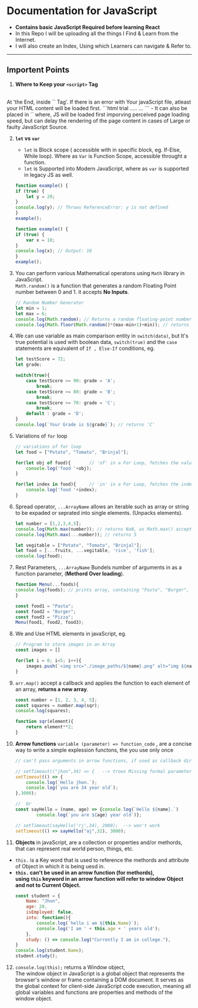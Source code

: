 # Documentation for JavaScript
- **Contains basic JavaScript Required before learning React**
- In this Repo I will be uploading all the things I Find & Learn from the Internet.
- I will also create an Index, Using which Learners can navigate & Refer to.

<hr>

## Importent Points

1. **Where to Keep your `<script>` Tag**
<br>
At 'the End, inside `<Body>` Tag'. If there is an error with Your javaScript file, atleast your HTML content will be loaded first.
```html
<body>
<hl> trial </h1>
.....
...

<script src='./Path/index.js'></script>
</body>
```
- It can also be placed in `<head>` where, JS will be loaded first imporving perceived page loading speed, but can delay the rendering of the page content in cases of Large or faulty JavaScript Source.

2. **`let` vs `var`**
    - `let` is Block scope ( accessible with in specific block, eg. If-Else, While loop). Where as `Var` is Function Scope, accessible throught a function.
    - `let` is Supported into Modern JavaScript, where as `var` is supported in legacy JS as well.
    ```js
    function example() {
    if (true) {
        let y = 20;
    }
    console.log(y); // Throws ReferenceError: y is not defined
    }
    example();
    ```
    ```js
    function example() {
    if (true) {
        var x = 10;
    }
    console.log(x); // Output: 10
    }
    example();
    ```

 3. You can perform various Mathematical operatons using `Math` library in JavaScript.<br> `Math.random()` is a function that generates a random Floating Point number between 0 and 1. it accepts **No Inputs**.
    ```js
    // Random Number Generator
    let min = 1;
    let max = 6;
    console.log(Math.random); // Returns a random floating-point number between 0 (inclusive) and 1 (exclusive).
    console.log(Math.floor(Math.random()*(max-min+1)+min)); // returns a random number between min and max
    ```

4. We can use variable as main comparison entity in `switch(data)`, but It's true potential is used with boolean data, `switch(true)` and the `case` statements are equivalent of `If , Else-If` conditions, eg.
    ```js
    let testScore = 72;
    let grade;

    switch(true){
        case testScore >= 90: grade = 'A';
            break;
        case testScore >= 80: grade = 'B';
            break;
        case testScore >= 70: grade = 'C';
            break;
        default : grade = 'D';
    }
    console.log(`Your Grade is ${grade}`); // returns 'C'
    ```

5. Variations of `for` loop
    ```js
    // variations of for loop
    let food = ["Potato", "Tomato", "Brinjal"];

    for(let obj of food){       // 'of' in a For Loop, fetches the value
        console.log('food '+obj);
    }

    for(let index in food){     // 'in' in a For Loop, fetches the index
        console.log('food '+index);
    }
    ```

6. Spread operator, `...ArrayName` allows an iterable such as array or string to be expaded or seprated into single elements. (Unpacks elements).
    ```js
    let number = [1,2,3,4,5];
    console.log(Math.max(number)); // returns NaN, as Math.max() accepts only numbers
    console.log(Math.max(...number)); // returns 5

    let vegitable = ["Potato", "Tomato", "Brinjal"];
    let food = [...fruits, ...vegitable, 'rice', 'fish'];
    console.log(food);

    ```
7. Rest Parameters, `...ArrayName` Bundels number of arguments in as a function parameter, (**Methord Over loading**).
    ```js
    function Menu(...foods){
    console.log(foods); // prints array, containing "Pasta", "Burger", "Pizza"
    } 

    const food1 = "Pasta";
    const food2 = "Burger";
    const food3 = "Pizza";
    Menu(food1, food2, food3);
    ```

8. We and Use HTML elements in javaScript, eg.
    ```js
    // Program to store images in an Array
    const images = []
    
    for(let i = 0; i<5; i++){
        images.push(`<img src="./image_paths/${name}.png" alt="img ${name}">`)
    }
    ```

9. `arr.map()` accept a callback and applies the function to each element of an array, **returns a new array**.
    ```js
    const number = [1, 2, 3, 4, 5];
    const squares = number.map(sqr);
    console.log(squares);

    function sqr(element){
        return element**2;
    }
    ```

10. **Arrow functions** `variable (parameter) => function_code` , are a concise way to write a simple explession functons, the you use only once
    ```js
    // can't pass arguments in arrow functions, if used as callback direcly, witout declaration
    
    // setTimeout(("jhon",34) => {   --> trows Missing formal parameters error
    setTimeout(() => {      
        console.log(`Hello jhon.`);
        console.log(`you are 34 year old`);
    },3000);

    //  Or
    const sayHello = (name, age) => {console.log(`Hello ${name}.`)
            console.log(`you are ${age} year old`)};

    // setTimeout(sayHello('rj',34), 2000);  --> won't work
    setTimeout(() => sayHello("aj",32), 3000);    
    ```

11. **Objects** in javaScript, are a collection or properties and/or methords, that can represent real world person, things, etc.
- `this.` is a Key word that is used to reference the methords and attribute of Object in which it is being uesd in.
- **`this.` can't be used in an arrow function (for methords), <br> using `this` keyword in an arrow function will refer to window Object and not to Current Object.**
    ```js
    const student = {
        Name: "Jhon",
        age: 20,
        isEmployed: false,
        into: function(){
            console.log(`hello i am ${this.Name}`);
            console.log('I am ' + this.age + ' years old');
        },
        study: () => console.log("Currently I am in college."),
    }
    console.log(student.Name);
    student.study();
    ```

12. `console.log(this);` returns a Window object, <br> The window object in JavaScript is a global object that represents the browser's window or frame containing a DOM document. It serves as the global context for client-side JavaScript code execution, meaning all global variables and functions are properties and methods of the window object.